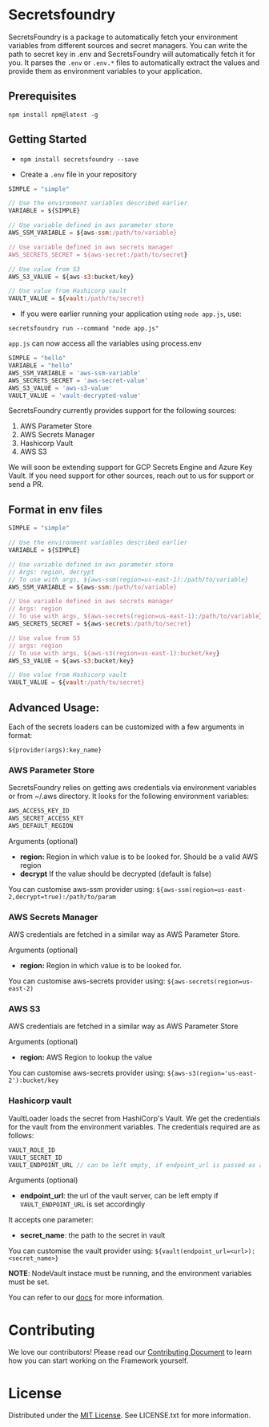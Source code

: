 # Secretsfoundry

SecretsFoundry is a package to automatically fetch your environment variables
from different sources and secret managers. You can write the path to secret key in .env and
SecretsFoundry will automatically fetch it for you. It parses the `.env` or `.env.*` files
to automatically extract the values and provide them as environment variables to your
application.

## Prerequisites

`npm install npm@latest -g`

## Getting Started

- `npm install secretsfoundry --save`

- Create a `.env` file in your repository

```js
SIMPLE = "simple"

// Use the environment variables described earlier
VARIABLE = ${SIMPLE}

// Use variable defined in aws parameter store
AWS_SSM_VARIABLE = ${aws-ssm:/path/to/variable}

// Use variable defined in aws secrets manager
AWS_SECRETS_SECRET = ${aws-secret:/path/to/secret}

// Use value from S3
AWS_S3_VALUE = ${aws-s3:bucket/key}

// Use value from Hashicorp vault
VAULT_VALUE = ${vault:/path/to/secret}
```

- If you were earlier running your application using `node app.js`, use:

`secretsfoundry run --command "node app.js"`

`app.js` can now access all the variables using process.env

```js
SIMPLE = "hello"
VARIABLE = "hello"
AWS_SSM_VARIABLE = 'aws-ssm-variable'
AWS_SECRETS_SECRET = 'aws-secret-value'
AWS_S3_VALUE = 'aws-s3-value'
VAULT_VALUE = 'vault-decrypted-value'
```

SecretsFoundry currently provides support for the following sources:

1. AWS Parameter Store
2. AWS Secrets Manager
3. Hashicorp Vault
4. AWS S3

We will soon be extending support for GCP Secrets Engine and Azure Key Vault. If you need support
for other sources, reach out to us for support or send a PR.

## Format in env files

```js
SIMPLE = "simple"

// Use the environment variables described earlier
VARIABLE = ${SIMPLE}

// Use variable defined in aws parameter store
// Args: region, decrypt
// To use with args, ${aws-ssm(region=us-east-1):/path/to/variable}
AWS_SSM_VARIABLE = ${aws-ssm:/path/to/variable}

// Use variable defined in aws secrets manager
// Args: region
// To use with args, ${aws-secrets(region=us-east-1):/path/to/variable}
AWS_SECRETS_SECRET = ${aws-secrets:/path/to/secret}

// Use value from S3
// args: region
// To use with args, ${aws-s3(region=us-east-1):bucket/key}
AWS_S3_VALUE = ${aws-s3:bucket/key}

// Use value from Hashicorp vault
VAULT_VALUE = ${vault:/path/to/secret}
```

## Advanced Usage:

Each of the secrets loaders can be customized with a few arguments in format:

`${provider(args):key_name}`

### AWS Parameter Store

SecretsFoundry relies on getting aws credentials via environment variables or from ~/.aws directory.
It looks for the following environment variables:

```js
AWS_ACCESS_KEY_ID
AWS_SECRET_ACCESS_KEY
AWS_DEFAULT_REGION
```

Arguments (optional)

- **region:** Region in which value is to be looked for. Should be a valid AWS region
- **decrypt** If the value should be decrypted (default is false)

You can customise aws-ssm provider using:
`${aws-ssm(region=us-east-2,decrypt=true):/path/to/param`

### AWS Secrets Manager

AWS credentials are fetched in a similar way as AWS Parameter Store.

Arguments (optional)
- **region:** Region in which value is to be looked for.

You can customise aws-secrets provider using:
`${aws-secrets(region=us-east-2)`

### AWS S3

AWS credentials are fetched in a similar way as AWS Parameter Store

Arguments (optional)
- **region:** AWS Region to lookup the value

You can customise aws-secrets provider using:
`${aws-s3(region='us-east-2'):bucket/key`

### Hashicorp vault

VaultLoader loads the secret from HashiCorp's Vault. We get the credentials for the vault from the environment variables. The credentials required are as follows:
```js
VAULT_ROLE_ID
VAULT_SECRET_ID
VAULT_ENDPOINT_URL // can be left empty, if endpoint_url is passed as argument
```

Arguments (optional)
- **endpoint_url**: the url of the vault server, can be left empty if `VAULT_ENDPOINT_URL` is set accordingly

It accepts one parameter: 
- **secret_name**: the path to the secret in vault

You can customise the vault provider using:
`${vault(endpoint_url=<url>):<secret_name>}`

**NOTE**: NodeVault instace must be running, and the environment variables must be set.

You can refer to our [docs](https://abhichoudhary06.gitbook.io/secretsfoundry/) for more information.

# Contributing

We love our contributors! Please read our [Contributing Document](CONTRIBUTING.md) to learn how you can start working on the Framework yourself.

# License

Distributed under the [MIT License](./LICENSE.txt). See LICENSE.txt for more information.
